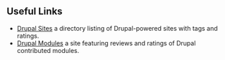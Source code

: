 ## Useful Links

- [Drupal Sites](http://drupalsites.net/) a directory listing of Drupal-powered sites with tags and ratings.
- [Drupal Modules](http://drupalmodules.com/) a site featuring reviews and ratings of Drupal contributed modules.
